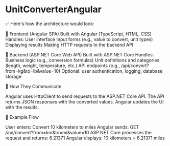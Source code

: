 ﻿# UnitConverterAngular

✅ Here's how the architecture would look:

🔹 Frontend (Angular SPA)
	Built with Angular (TypeScript, HTML, CSS)
		Handles:
			User interface
			Input forms (e.g., value to convert, unit types)
			Displaying results
			Making HTTP requests to the backend API

🔹 Backend (ASP.NET Core Web API)
	Built with ASP.NET Core
		Handles:
			Business logic (e.g., conversion formulas)
			Unit definitions and categories (length, weight, temperature, etc.)
			API endpoints (e.g., /api/convert?from=kg&to=lb&value=10)
			Optional: user authentication, logging, database storage

🔄 How They Communicate

Angular uses HttpClient to send requests to the ASP.NET Core API.
The API returns JSON responses with the converted values.
Angular updates the UI with the results.

🧱 Example Flow

User enters: Convert 10 kilometers to miles
Angular sends: GET /api/convert?from=km&to=mi&value=10
ASP.NET Core processes the request and returns: 6.21371
Angular displays: 10 kilometers = 6.21371 miles